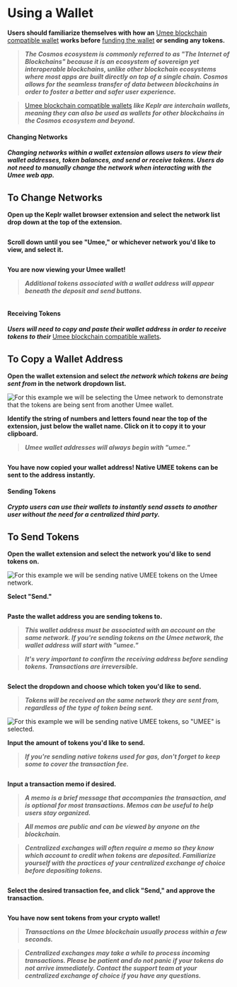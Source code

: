 # Using a Wallet

**Users should familiarize themselves with how an** [Umee blockchain compatible wallet]() **works before** [funding the wallet]() **or sending any tokens.**

> _**The Cosmos ecosystem is commonly referred to as "The Internet of Blockchains" because it is an ecosystem of sovereign yet interoperable blockchains, unlike other blockchain ecosystems where most apps are built directly on top of a single chain. Cosmos allows for the seamless transfer of data between blockchains in order to foster a better and safer user experience.**_

> [Umee blockchain compatible wallets]() _**like Keplr are interchain wallets, meaning they can also be used as wallets for other blockchains in the Cosmos ecosystem and beyond.**_

#### Changing Networks

_**Changing networks within a wallet extension allows users to view their wallet addresses, token balances, and send or receive tokens. Users do not need to manually change the network when interacting with the Umee web app.**_

## To Change Networks

**Open up the Keplr wallet browser extension and select the network list drop down at the top of the extension.**

![]()

**Scroll down until you see "Umee," or whichever network you'd like to view, and select it.**

![]()

**You are now viewing your Umee wallet!**

> _**Additional tokens associated with a wallet address will appear beneath the deposit and send buttons.**_

![]()

#### Receiving Tokens

_**Users will need to copy and paste their wallet address in order to receive tokens to their**_ [Umee blockchain compatible wallets]()_**.**_

## To Copy a Wallet Address

**Open the wallet extension and select **_**the network which tokens are being sent from**_** in the network dropdown list.**

![For this example we will be selecting the Umee network to demonstrate that the tokens are being sent from another Umee wallet.]()

**Identify the string of numbers and letters found near the top of the extension, just below the wallet name. Click on it to copy it to your clipboard.**

> _**Umee wallet addresses will always begin with "umee."**_

![]()

**You have now copied your wallet address! Native UMEE tokens can be sent to the address instantly.**

#### **Sending Tokens**

_**Crypto users can use their wallets to instantly send assets to another user without the need for a centralized third party.**_

## To Send Tokens

**Open the wallet extension and select the network you'd like to send tokens on.**

![For this example we will be sending native UMEE tokens on the Umee network.]()

**Select "Send."**

![]()

**Paste the wallet address you are sending tokens to.**

> _**This wallet address must be associated with an account on the same network. If you're sending tokens on the Umee network, the wallet address will start with "umee."**_

> _**It's very important to confirm the receiving address before sending tokens. Transactions are irreversible.**_

![]()

**Select the dropdown and choose which token you'd like to send.**

> _**Tokens will be received on the same network they are sent from, regardless of the type of token being sent.**_

![For this example we will be sending native UMEE tokens, so "UMEE" is selected.]()

**Input the amount of tokens you'd like to send.**

> _**If you're sending native tokens used for gas, don't forget to keep some to cover the transaction fee.**_

![]()

**Input a transaction memo if desired.**

> _**A memo is a brief message that accompanies the transaction, and is optional for most transactions. Memos can be useful to help users stay organized.**_

> _**All memos are public and can be viewed by anyone on the blockchain.**_

> _**Centralized exchanges will often require a memo so they know which account to credit when tokens are deposited. Familiarize yourself with the practices of your centralized exchange of choice before depositing tokens.**_

![]()

**Select the desired transaction fee, and click "Send," and approve the transaction.**

![]()

**You have now sent tokens from your crypto wallet!**

> _**Transactions on the Umee blockchain usually process within a few seconds.**_

> _**Centralized exchanges may take a while to process incoming transactions. Please be patient and do not panic if your tokens do not arrive immediately. Contact the support team at your centralized exchange of choice if you have any questions.**_
